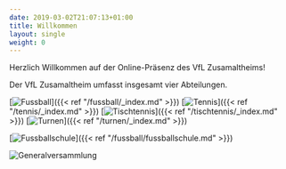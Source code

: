 ```yaml
---
date: 2019-03-02T21:07:13+01:00
title: Willkommen
layout: single
weight: 0
---
```


Herzlich Willkommen auf der Online-Präsenz des VfL Zusamaltheims!

Der VfL Zusamaltheim umfasst insgesamt vier Abteilungen.

[![Fussball](/images/icons/football.jpg)]({{< ref "/fussball/_index.md" >}})
[![Tennis](/images/icons/tennis.jpg)]({{< ref "/tennis/_index.md" >}})
[![Tischtennis](/images/icons/tabletennis.jpg)]({{< ref "/tischtennis/_index.md" >}})
[![Turnen](/images/icons/athletics.jpg)]({{< ref "/turnen/_index.md" >}})


[![Fussballschule](/images/fussballschule/fussballschule.jpg)]({{< ref "/fussball/fussballschule.md" >}})

![Generalversammlung](/images/generalversammlung2022.jpg)
